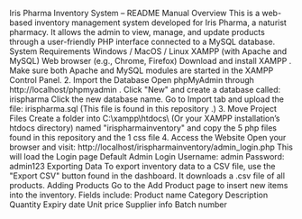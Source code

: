 Iris Pharma Inventory System – README Manual Overview
This is a web-based inventory management system developed for Iris Pharma, a naturist pharmacy. It allows the admin to view, manage, and update products through a user-friendly PHP interface connected to a MySQL database.
System Requirements
Windows / MacOS / Linux
XAMPP
 (with Apache and MySQL)
Web browser (e.g., Chrome, Firefox)
Download and install XAMPP 
.
 Make sure both Apache and MySQL modules are started in the XAMPP Control Panel.
2. Import the Database
Open phpMyAdmin through http://localhost/phpmyadmin
.
Click "New" and create a database called:
irispharma
Click the new database name.
Go to Import tab and upload the file:
irispharma.sql
(This file is found in this repository .)
3. Move Project Files
Create a folder into C:\xampp\htdocs\ (Or your XAMPP installation’s htdocs directory) named "irispharmainventory" and copy the 5 php files found in this repository and the 1 css file
4. Access the Website
Open your browser and visit:
http://localhost/irispharmainventory/admin_login.php
This will load the Login page
 Default Admin Login
Username: admin
Password: admin123
 Exporting Data
To export inventory data to a CSV file, use the "Export CSV" button found in the dashboard. It downloads a .csv file of all products.
 Adding Products
Go to the Add Product page to insert new items into the inventory.
Fields include:
Product name
Category
Description
Quantity
Expiry date
Unit price
Supplier info
Batch number
